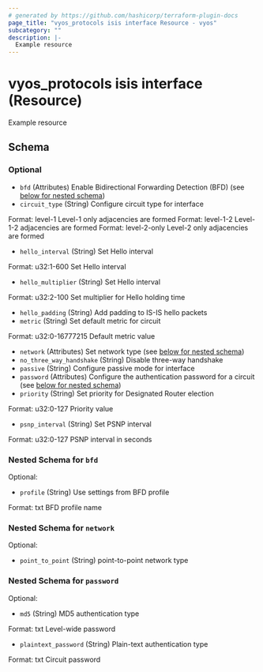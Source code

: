 ```yaml
---
# generated by https://github.com/hashicorp/terraform-plugin-docs
page_title: "vyos_protocols isis interface Resource - vyos"
subcategory: ""
description: |-
  Example resource
---
```


# vyos_protocols isis interface (Resource)

Example resource



<!-- schema generated by tfplugindocs -->
## Schema

### Optional

- `bfd` (Attributes) Enable Bidirectional Forwarding Detection (BFD) (see [below for nested schema](#nestedatt--bfd))
- `circuit_type` (String) Configure circuit type for interface

Format: level-1
Level-1 only adjacencies are formed
Format: level-1-2
Level-1-2 adjacencies are formed
Format: level-2-only
Level-2 only adjacencies are formed
- `hello_interval` (String) Set Hello interval

Format: u32:1-600
Set Hello interval
- `hello_multiplier` (String) Set Hello interval

Format: u32:2-100
Set multiplier for Hello holding time
- `hello_padding` (String) Add padding to IS-IS hello packets
- `metric` (String) Set default metric for circuit

Format: u32:0-16777215
Default metric value
- `network` (Attributes) Set network type (see [below for nested schema](#nestedatt--network))
- `no_three_way_handshake` (String) Disable three-way handshake
- `passive` (String) Configure passive mode for interface
- `password` (Attributes) Configure the authentication password for a circuit (see [below for nested schema](#nestedatt--password))
- `priority` (String) Set priority for Designated Router election

Format: u32:0-127
Priority value
- `psnp_interval` (String) Set PSNP interval

Format: u32:0-127
PSNP interval in seconds

<a id="nestedatt--bfd"></a>
### Nested Schema for `bfd`

Optional:

- `profile` (String) Use settings from BFD profile

Format: txt
BFD profile name


<a id="nestedatt--network"></a>
### Nested Schema for `network`

Optional:

- `point_to_point` (String) point-to-point network type


<a id="nestedatt--password"></a>
### Nested Schema for `password`

Optional:

- `md5` (String) MD5 authentication type

Format: txt
Level-wide password
- `plaintext_password` (String) Plain-text authentication type

Format: txt
Circuit password
